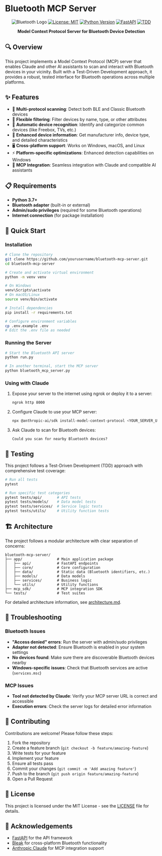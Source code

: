 # Bluetooth MCP Server

<div align="center">

![Bluetooth Logo](https://img.shields.io/badge/Bluetooth-MCP-blue?style=for-the-badge&logo=bluetooth&logoColor=white)
[![License: MIT](https://img.shields.io/badge/License-MIT-yellow.svg)](https://opensource.org/licenses/MIT)
[![Python Version](https://img.shields.io/badge/Python-3.7%2B-blue)](https://www.python.org/)
[![FastAPI](https://img.shields.io/badge/FastAPI-0.68.0%2B-green)](https://fastapi.tiangolo.com/)
[![TDD](https://img.shields.io/badge/TDD-Driven-red)](https://en.wikipedia.org/wiki/Test-driven_development)

**Model Context Protocol Server for Bluetooth Device Detection**

</div>

## 🔍 Overview

This project implements a Model Context Protocol (MCP) server that enables Claude and other AI assistants to scan and interact with Bluetooth devices in your vicinity. Built with a Test-Driven Development approach, it provides a robust, tested interface for Bluetooth operations across multiple platforms.

## ✨ Features

- 📡 **Multi-protocol scanning**: Detect both BLE and Classic Bluetooth devices
- 🔎 **Flexible filtering**: Filter devices by name, type, or other attributes
- 🔄 **Automatic device recognition**: Identify and categorize common devices (like Freebox, TVs, etc.)
- 📱 **Enhanced device information**: Get manufacturer info, device type, and detailed characteristics
- 🖥️ **Cross-platform support**: Works on Windows, macOS, and Linux
- ⚡ **Platform-specific optimizations**: Enhanced detection capabilities on Windows
- 🤖 **MCP Integration**: Seamless integration with Claude and compatible AI assistants

## 📋 Requirements

- **Python 3.7+**
- **Bluetooth adapter** (built-in or external)
- **Admin/sudo privileges** (required for some Bluetooth operations)
- **Internet connection** (for package installation)

## 🚀 Quick Start

### Installation

```bash
# Clone the repository
git clone https://github.com/yourusername/bluetooth-mcp-server.git
cd bluetooth-mcp-server

# Create and activate virtual environment
python -m venv venv

# On Windows
venv\Scripts\activate
# On macOS/Linux
source venv/bin/activate

# Install dependencies
pip install -r requirements.txt

# Configure environment variables
cp .env.example .env
# Edit the .env file as needed
```

### Running the Server

```bash
# Start the Bluetooth API server
python run.py

# In another terminal, start the MCP server
python bluetooth_mcp_server.py
```

### Using with Claude

1. Expose your server to the internet using ngrok or deploy it to a server:
   ```bash
   ngrok http 8000
   ```

2. Configure Claude to use your MCP server:
   ```bash
   npx @anthropic-ai/sdk install-model-context-protocol <YOUR_SERVER_URL>
   ```

3. Ask Claude to scan for Bluetooth devices:
   ```
   Could you scan for nearby Bluetooth devices?
   ```

## 🧪 Testing

This project follows a Test-Driven Development (TDD) approach with comprehensive test coverage:

```bash
# Run all tests
pytest

# Run specific test categories
pytest tests/api/       # API tests
pytest tests/models/    # Data model tests
pytest tests/services/  # Service logic tests
pytest tests/utils/     # Utility function tests
```

## 🏗️ Architecture

The project follows a modular architecture with clear separation of concerns:

```
bluetooth-mcp-server/
├── app/                # Main application package
│   ├── api/            # FastAPI endpoints
│   ├── core/           # Core configuration
│   ├── data/           # Static data (Bluetooth identifiers, etc.)
│   ├── models/         # Data models
│   ├── services/       # Business logic
│   └── utils/          # Utility functions
├── mcp_sdk/            # MCP integration SDK
└── tests/              # Test suites
```

For detailed architecture information, see [architecture.md](architecture.md).

## 🔧 Troubleshooting

### Bluetooth Issues

- **"Access denied" errors**: Run the server with admin/sudo privileges
- **Adapter not detected**: Ensure Bluetooth is enabled in your system settings
- **No devices found**: Make sure there are discoverable Bluetooth devices nearby
- **Windows-specific issues**: Check that Bluetooth services are active (`services.msc`)

### MCP Issues

- **Tool not detected by Claude**: Verify your MCP server URL is correct and accessible
- **Execution errors**: Check the server logs for detailed error information

## 👥 Contributing

Contributions are welcome! Please follow these steps:

1. Fork the repository
2. Create a feature branch (`git checkout -b feature/amazing-feature`)
3. Write tests for your feature
4. Implement your feature
5. Ensure all tests pass
6. Commit your changes (`git commit -m 'Add amazing feature'`)
7. Push to the branch (`git push origin feature/amazing-feature`)
8. Open a Pull Request

## 📄 License

This project is licensed under the MIT License - see the [LICENSE](LICENSE) file for details.

## 🙏 Acknowledgements

- [FastAPI](https://fastapi.tiangolo.com/) for the API framework
- [Bleak](https://github.com/hbldh/bleak) for cross-platform Bluetooth functionality
- [Anthropic Claude](https://www.anthropic.com/claude) for MCP integration support
